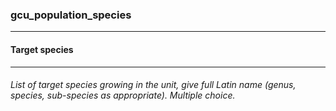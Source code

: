 ### gcu_population_species



------
#### Target species



------
###### List of target species growing in the unit, give full Latin name (genus, species, sub-species as appropriate). Multiple choice.